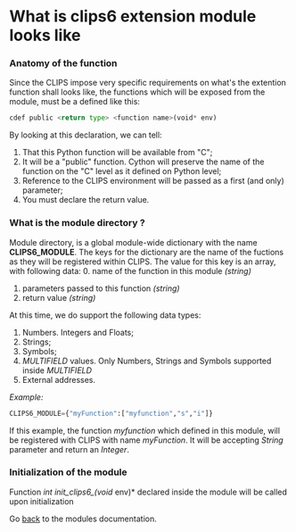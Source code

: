 # What is clips6 extension module looks like

### Anatomy of the function
Since the CLIPS impose very specific requirements on what's the extention function shall looks like, the functions which will be exposed from the module, must be a defined like this:

```python
cdef public <return type> <function name>(void* env)
```
By looking at this declaration, we can tell: 
1. That this Python function will be available from "C";
2. It will be a "public" function. Cython will preserve the name of the function on the "C" level as it defined on Python level;
3. Reference to the CLIPS environment will be passed as a first (and only) parameter;
4. You must declare the return value.

### What is the module directory ?

Module directory, is a global module-wide dictionary with the name **CLIPS6_MODULE**. The keys for the dictionary are the name of the fuctions as they will be registered within CLIPS. The value for this key is an array, with following data:
0. name of the function in this module _(string)_
1. parameters passed to this function _(string)_
2. return value _(string)_

At this time, we do support the following data types:
1. Numbers. Integers and Floats;
2. Strings;
3. Symbols;
4. *MULTIFIELD* values. Only Numbers, Strings and Symbols supported inside *MULTIFIELD*
5. External addresses.

*Example:*

```python
CLIPS6_MODULE={"myFunction":["myfunction","s","i"]}
```
If this example, the function _myfunction_ which defined in this module, will be registered with CLIPS with name _myFunction_. It will be accepting _String_ parameter and return an _Integer_.


### Initialization of the module

Function *int init_clips6_<module name>(void* env)* declared inside the module will be called upon initialization

Go [back](MODULES.md) to the modules documentation.